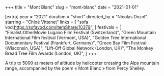+++
title = "Mont Blanc"
slug = "mont-blanc"
date = "2021-01-01"

[extra]
year = "2021"
duration = "short"
directed_by = "Nicolas Dozol"
starring = "Chloé Vittenet"
links = [
    "sofa vod;https://sofavod.com/itemShare/10379",
]
festivals = [
    "Finalist;OtherMovie Lugano Film Festival (Switzerland)",
    "Green Mountain International Film festival (Vermont, USA)",
    "Golden Tree International Documentary Festival (Frankfurt, Germany)",
    "Green Bay Film Festival (Wisconsin, USA)",
    "Lift-Off Global Network (London, UK)",
    "The Monkey Bread Tree Film Awards (London, UK)",
]
+++

A trip to 5000 at meters of altitude by helicopter crossing the Alps mountain range,
accompanied by the poem « Mont Blanc » from Percy Shelley.